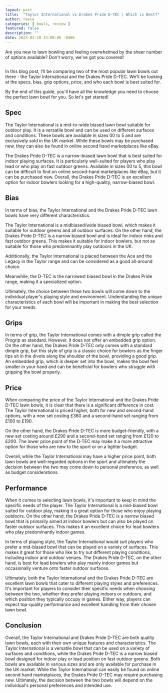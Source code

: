 ```yaml
---
layout: post
title:  "Taylor International vs Drakes Pride D-TEC | Which is Best?"
author: reece
categories: [ bowls, review ]
featured: false
description: ""
date: 2023-03-20 13:00:00 -0400
---
```

    

<!-- wp:paragraph -->
<p xmlns="http://www.w3.org/1999/xhtml">Are you new to lawn bowling and feeling overwhelmed by the sheer number of options available? Don't worry, we've got you covered!</p>
<!-- /wp:paragraph -->

<!-- wp:image {"id":2007,"sizeSlug":"large","linkDestination":"none"} -->
<figure class="wp-block-image size-large"><img src="/img/posts/taylor-international-vs-drakes-pride-d-tec-1024x576.jpg" alt="" class="wp-image-2007"/></figure>
<!-- /wp:image -->

<!-- wp:paragraph -->
<p>In this blog post, I'll be comparing two of the most popular lawn bowls out there - the Taylor International and the Drakes Pride D-TEC. We'll be looking at the specs, bias, grip options, price, and who each bowl is best suited for.</p>
<!-- /wp:paragraph -->

<!-- wp:paragraph -->
<p>By the end of this guide, you'll have all the knowledge you need to choose the perfect lawn bowl for you. So let's get started!</p>
<!-- /wp:paragraph -->

<!-- wp:heading -->
<h2>Spec</h2>
<!-- /wp:heading -->

<!-- wp:block {"ref":2706} /-->

<!-- wp:paragraph -->
<p>The Taylor International is a mid-to-wide biased lawn bowl suitable for outdoor play. It is a versatile bowl and can be used on different surfaces and conditions. These bowls are available in sizes 00 to 5 and are exclusively sold in the UK market. While these bowls may be purchased new, they can also be found in online second hand marketplaces like eBay.</p>
<!-- /wp:paragraph -->

<!-- wp:block {"ref":2679} /-->

<!-- wp:paragraph -->
<p>The Drakes Pride D-TEC is a narrow-biased lawn bowl that is best suited for indoor playing surfaces. It is particularly well-suited for players who play lead or who play on fast outdoor greens. Available in sizes 00 to 5, this bowl can be difficult to find on online second-hand marketplaces like eBay, but it can be purchased new. Overall, the Drakes Pride D-TEC is an excellent option for indoor bowlers looking for a high-quality, narrow-biased bowl.</p>
<!-- /wp:paragraph -->

<!-- wp:heading -->
<h2>Bias</h2>
<!-- /wp:heading -->

<!-- wp:paragraph -->
<p>In terms of bias, the Taylor International and the Drakes Pride D-TEC lawn bowls have very different characteristics. </p>
<!-- /wp:paragraph -->

<!-- wp:block {"ref":2824} /-->

<!-- wp:paragraph -->
<p>The Taylor International is a midbiased/wide biased bowl, which makes it suitable for outdoor greens and all outdoor surfaces. On the other hand, the Drakes Pride D-TEC is a narrow biased bowl and is ideal for indoor rinks and fast outdoor greens. This makes it suitable for indoor bowlers, but not as suitable for those who predominantly play outdoors in the UK.</p>
<!-- /wp:paragraph -->

<!-- wp:paragraph -->
<p>Additionally, the Taylor International is placed between the Ace and the Legacy in the Taylor range and can be considered as a good all-around choice. </p>
<!-- /wp:paragraph -->

<!-- wp:paragraph -->
<p>Meanwhile, the D-TEC is the narrowest biased bowl in the Drakes Pride range, making it a specialized option. </p>
<!-- /wp:paragraph -->

<!-- wp:block {"ref":2805} /-->

<!-- wp:paragraph -->
<p>Ultimately, the choice between these two bowls will come down to the individual player's playing style and environment. Understanding the unique characteristics of each bowl will be important in making the best selection for your needs.</p>
<!-- /wp:paragraph -->

<!-- wp:heading -->
<h2>Grips</h2>
<!-- /wp:heading -->

<!-- wp:paragraph -->
<p>In terms of grip, the Taylor International comes with a dimple grip called the Progrip as standard. However, it does not offer an embedded grip option. On the other hand, the Drakes Pride D-TEC only comes with a standard dimple grip, but this style of grip is a classic choice for bowlers as the finger tips sit in the divots along the shoulder of the bowl, providing a good grip. An embedded grip, which is deeper set into the bowl, makes the bowl feel smaller in your hand and can be beneficial for bowlers who struggle with gripping the bowl properly.</p>
<!-- /wp:paragraph -->

<!-- wp:heading -->
<h2>Price</h2>
<!-- /wp:heading -->

<!-- wp:paragraph -->
<p>When comparing the price of the Taylor International and the Drakes Pride D-TEC lawn bowls, it is clear that there is a significant difference in cost. The Taylor International is priced higher, both for new and second-hand options, with a new set costing £360 and a second-hand set ranging from £100 to £190.</p>
<!-- /wp:paragraph -->

<!-- wp:paragraph -->
<p>On the other hand, the Drakes Pride D-TEC is more budget-friendly, with a new set costing around £290 and a second-hand set ranging from £120 to £200. The lower price point of the D-TEC may make it a more attractive option for those who are new to the sport or on a tighter budget.</p>
<!-- /wp:paragraph -->

<!-- wp:paragraph -->
<p>Overall, while the Taylor International may have a higher price point, both lawn bowls are well-regarded options in the sport and ultimately the decision between the two may come down to personal preference, as well as budget considerations.</p>
<!-- /wp:paragraph -->

<!-- wp:heading -->
<h2>Performance</h2>
<!-- /wp:heading -->

<!-- wp:paragraph -->
<p>When it comes to selecting lawn bowls, it's important to keep in mind the specific needs of the player. The Taylor International is a mid-biased bowl suited for outdoor play, making it a great option for those who enjoy playing outdoors. On the other hand, the Drakes Pride D-TEC is a narrow biased bowl that is primarily aimed at indoor bowlers but can also be played on faster outdoor surfaces. This makes it an excellent choice for lead bowlers who play predominantly indoor games.</p>
<!-- /wp:paragraph -->

<!-- wp:paragraph -->
<p>In terms of playing style, the Taylor International would suit players who prefer a mid-biased bowl that can be played on a variety of surfaces. This makes it great for those who like to try out different playing conditions, including indoor and outdoor venues. The Drakes Pride D-TEC, on the other hand, is best for lead bowlers who play mainly indoor games but occasionally venture onto faster outdoor surfaces.</p>
<!-- /wp:paragraph -->

<!-- wp:paragraph -->
<p>Ultimately, both the Taylor International and the Drakes Pride D-TEC are excellent lawn bowls that cater to different playing styles and preferences. It's important for players to consider their specific needs when choosing between the two, whether they prefer playing indoors or outdoors, and which position they typically occupy in games. Either way, players can expect top-quality performance and excellent handling from their chosen lawn bowl.</p>
<!-- /wp:paragraph -->

<!-- wp:heading -->
<h2>Conclusion</h2>
<!-- /wp:heading -->

<!-- wp:paragraph -->
<p>Overall, the Taylor International and Drakes Pride D-TEC are both quality lawn bowls, each with their own unique features and characteristics. The Taylor International is a versatile bowl that can be used on a variety of surfaces and conditions, while the Drakes Pride D-TEC is a narrow biased bowl designed for indoor play or lead position on fast outdoor greens. Both bowls are available in various sizes and are only available for purchase in the UK market. While the Taylor International can easily be found on online second hand marketplaces, the Drakes Pride D-TEC may require purchasing new. Ultimately, the decision between the two bowls will depend on the individual's personal preferences and intended use.</p>
<!-- /wp:paragraph -->
    